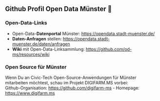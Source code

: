 ## Github Profil Open Data Münster 👋

### Open-Data-Links
* Open-Data-**Datenportal** Münster: https://opendata.stadt-muenster.de/
* **Daten-Anfragen** stellen: https://opendata.stadt-muenster.de/daten/anfragen
* **Wiki** mit Open-Data-Linksammlung: https://github.com/od-ms/resources/wiki

### Open Source für Münster
Wenn Du an Civic-Tech Open-Source-Anwendungen für Münster mitarbeiten möchtest, schau im Projekt DIGIFARM.MS vorbei:\
Github-Organisation: https://github.com/digifarm-ms - Homepage: https://www.digifarm.ms

<!--
**od-ms/od-ms** is a ✨ _special_ ✨ repository because its `README.md` (this file) appears on your GitHub profile.

Here are some ideas to get you started:

- 🔭 I’m currently working on ...
- 🌱 I’m currently learning ...
- 👯 I’m looking to collaborate on ...
- 🤔 I’m looking for help with ...
- 💬 Ask me about ...
- 📫 How to reach me: ...
- 😄 Pronouns: ...
- ⚡ Fun fact: ...
-->
